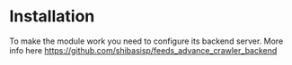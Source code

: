 # Installation
To make the module work you need to configure its backend server. More info here https://github.com/shibasisp/feeds_advance_crawler_backend 

